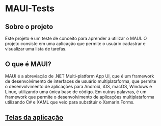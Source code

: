 # MAUI-Tests

## Sobre o projeto

Este projeto é um teste de conceito para aprender a utilizar o MAUI. O projeto consiste em uma aplicação que permite o usuário cadastrar e visualizar uma lista de tarefas.

## O que é MAUI?

MAUI é a abreviação de .NET Multi-platform App UI, que é um framework de desenvolvimento de interfaces de usuário multiplataforma, que permite o desenvolvimento de aplicações para Android, iOS, macOS, Windows e Linux, utilizando uma única base de código. Em outras palavras, é um framework que permite o desenvolvimento de aplicações multiplataforma utilizando C# e XAML que veio para substituir o Xamarin.Forms.

## [Telas da aplicação](./docs/README.md)
